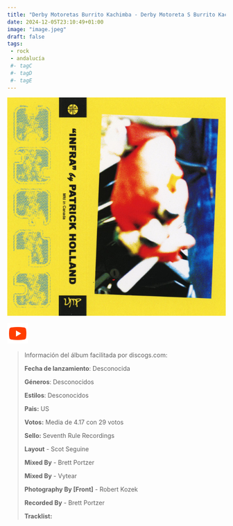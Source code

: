 ```yaml
---
title: "Derby Motoretas Burrito Kachimba - Derby Motoreta S Burrito Kachimba"
date: 2024-12-05T23:10:49+01:00
image: "image.jpeg"
draft: false
tags:
 - rock
 - andalucía
 #- tagC
 #- tagD
 #- tagE
---
```

![cover](image.jpeg (Derby-Motoretas-Burrito-Kachimba - Derby-Motoreta-s-Burrito-Kachimba))
 
[![youtube](../links/svg/youtube.png (youtube))](https://www.youtube.com/playlist?list=PL10AxNNLM0E0FiawkO-NtmmamuRWL1cmS)
 
<!-- [![bandcamp](../links/svg/bandcamp.png (bandcamp))](error) error busqueda -->
<!-- [![discogs](../links/svg/discogs.png (discogs))]() -->
<!-- [![lastfm](../links/svg/lastfm.png (lastfm))]() -->
<!-- [![musicbrainz](../links/svg/musicbrainz.png (musicbrainz))]() -->
<!-- [![spotify](../links/svg/spotify.png (putify))]() -->
<!-- [![wikipedia](../links/svg/wikipedia.png (wikipedia))](error) -->
 
> Información del álbum facilitada por discogs.com:
> 
> **Fecha de lanzamiento**: Desconocida
> 
> **Géneros**: Desconocidos
> 
> **Estilos**: Desconocidos
> 
> **Pais:** US
> 
> **Votos:** Media de 4.17 con 29 votos
> 
> **Sello:** Seventh Rule Recordings
> 
> **Layout** - Scot Seguine
> 
> **Mixed By** - Brett Portzer
> 
> **Mixed By** - Vytear
> 
> **Photography By [Front]** - Robert Kozek
> 
> **Recorded By** - Brett Portzer
> 
> 
> 
> **Tracklist:**
> 
> 
> 

